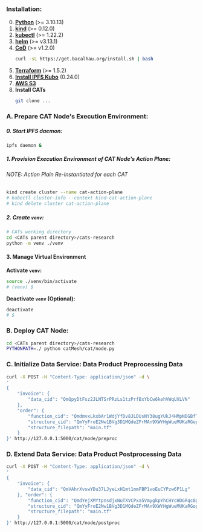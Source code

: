 ### Installation:
0. **[Python](https://www.python.org/downloads/)** (>= 3.10.13)
1. **[kind](https://kind.sigs.k8s.io/docs/user/quick-start/#installing-from-release-binaries)** (>= 0.12.0)
2. **[kubectl](https://kubernetes.io/docs/tasks/tools/install-kubectl-linux/)** (>= 1.22.2)
3. **[helm](https://helm.sh/docs/intro/install/)** (>= v3.13.1)
4. **[CoD](https://docs.bacalhau.org/getting-started/installation/)** (>= v1.2.0)
   ```bash
   curl -sL https://get.bacalhau.org/install.sh | bash
   ```
5. **[Terraform](https://developer.hashicorp.com/terraform/tutorials/aws-get-started/install-cli)** (>= 1.5.2)
6. **[Install IPFS Kubo](https://docs.ipfs.tech/install/command-line/#system-requirements)** (0.24.0)
7. **[AWS S3]()**
8. **Install CATs**
    ```bash
    git clone ...
    ```
### A. Prepare CAT Node's Execution Environment:
##### 0. Start IPFS daemon:
```bash
ipfs daemon &
```

##### 1. Provision Execution Environment of CAT Node's Action Plane:
###### NOTE: Action Plain Re-Instantiated for each CAT
```bash
kind create cluster --name cat-action-plane
# kubectl cluster-info --context kind-cat-action-plane
# kind delete cluster cat-action-plane
```
##### 2. Create `venv`:
```bash
# CATs working directory
cd <CATs parent directory>/cats-research
python -m venv ./venv
```
#### 3. Manage Virtual Environment
**Activate `venv`:**
```bash
source ./venv/bin/activate
# (venv) $
```
**Deactivate `venv` (Optional):**
```bash
deactivate
# $
```

### B. Deploy CAT Node:
```bash
cd <CATs parent directory>/cats-research
PYTHONPATH=./ python catMesh/cat/node.py
```

### C. Initialize Data Service: Data Product Preprocessing Data
```bash
curl -X POST -H "Content-Type: application/json" -d \
'
{
    "invoice": {
        "data_cid": "QmQpyDtFsz2JLNTSrPRzLs1tzPrfBxYbCw6kehVWqUXLVN"
    },
    "order": {
        "function_cid": "QmdmvxLkxbAr1WdjYfDv8JLDUsNY38ugYUkJ4HMpNDGBfT",
        "structure_cid": "QmYyFroE2Nw1BVg3D1MQdeZFrMAn9XWYHgWueMUKaRGops",
        "structure_filepath": "main.tf"
    }
}' http://127.0.0.1:5000/cat/node/preproc
```

### D. Extend Data Service: Data Product Postprocessing Data
```bash
curl -X POST -H "Content-Type: application/json" -d \
'
{
    "invoice": {
        "data_cid": "QmVAhrXvswYDu37LJyeLxH1mt1mmFBP1voEuCYPzw6P1Lg"
    }, "order": {
        "function_cid": "QmdYejXMYtpnsdjxNuTXVCPxa5VmygkpYhCHYcHDGRqc8g",
        "structure_cid": "QmYyFroE2Nw1BVg3D1MQdeZFrMAn9XWYHgWueMUKaRGops",
        "structure_filepath": "main.tf"
    }
}' http://127.0.0.1:5000/cat/node/postproc
```